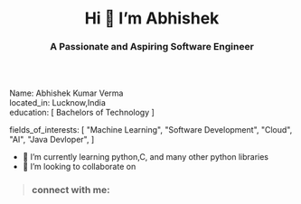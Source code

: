  <h1 align = "center"> Hi 👋 I’m Abhishek </h1>
 <h3 align="center">A Passionate and Aspiring Software Engineer</h3>
 <br>
 <br>
 
Name: Abhishek Kumar Verma <br>
located_in: Lucknow,India <br>
education:
  [
  Bachelors of Technology
  ]
  
  
  fields_of_interests:
  [
    "Machine Learning",
    "Software Development",
    "Cloud",
    "AI",
    "Java Devloper",
  ]
- 🌱 I’m currently learning python,C, and many other python libraries
- 💞️ I’m looking to collaborate on 
>### connect with me:

<!---
Abhishek0732/Abhishek0732 is a ✨ special ✨ repository because its `README.md` (this file) appears on your GitHub profile.
You can click the Preview link to take a look at your changes.
--->
